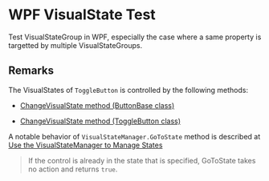# WPF VisualState Test

Test VisualStateGroup in WPF, especially the case where a same property is targetted by multiple VisualStateGroups.

## Remarks

The VisualStates of `ToggleButton` is controlled by the following methods:

- [ChangeVisualState method (ButtonBase class)](https://referencesource.microsoft.com/#PresentationFramework/src/Framework/System/Windows/Controls/Primitives/ButtonBase.cs,781)

- [ChangeVisualState method (ToggleButton class)](https://referencesource.microsoft.com/#PresentationFramework/src/Framework/System/Windows/Controls/Primitives/ToggleButton.cs,273)

A notable behavior of `VisualStateManager.GoToState` method is described at [Use the VisualStateManager to Manage States](https://learn.microsoft.com/en-us/dotnet/desktop/wpf/controls/creating-a-control-that-has-a-customizable-appearance#use-the-visualstatemanager-to-manage-states)

> If the control is already in the state that is specified, GoToState takes no action and returns `true`.